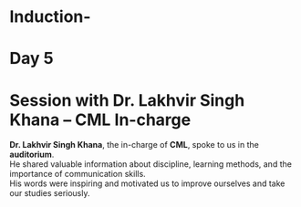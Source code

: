 # Induction-
# Day 5
# Session with Dr. Lakhvir Singh Khana – CML In-charge

**Dr. Lakhvir Singh Khana**, the in-charge of **CML**, spoke to us in the **auditorium**.  
He shared valuable information about discipline, learning methods, and the importance of communication skills.  
His words were inspiring and motivated us to improve ourselves and take our studies seriously.
